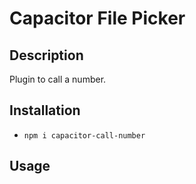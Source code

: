 # Capacitor File Picker

## Description

Plugin to call a number.

## Installation

- `npm i capacitor-call-number`
## Usage

<!-- import { FilePicker } from "filepicker-updated"; 

FilePicker.showFilePicker({
  fileTypes: ["image/*", "video/*"],
}).then(
  (fileResult: FilePickerResult) => {
    const fileUri = fileResult.uri;
    const fileName = fileResult.name;
    const fileMimeType = fileResult.mimeType;
    const fileExtension = fileResult.extension;
    const fileSize = fileResult.size;
  },
  (error) => {
    console.log(error);
  }
); -->
```
